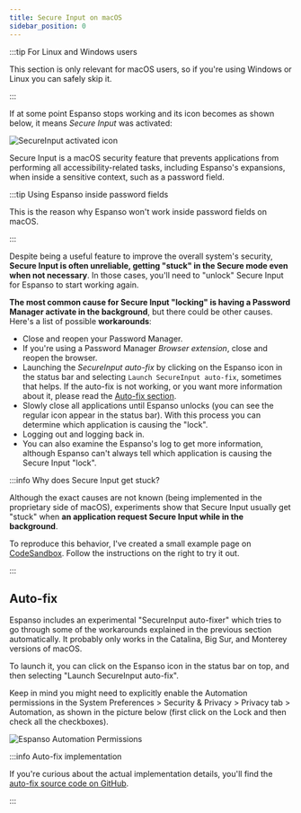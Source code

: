 ```yaml
---
title: Secure Input on macOS
sidebar_position: 0
---
```


:::tip For Linux and Windows users

This section is only relevant for macOS users, so if you're using
Windows or Linux you can safely skip it.

:::

If at some point Espanso stops working and its icon becomes as shown below, it means _Secure Input_
was activated:

![SecureInput activated icon](/img/docs/secureinput.png)

Secure Input is a macOS security feature that prevents applications from
performing all accessibility-related tasks, including Espanso's expansions,
when inside a sensitive context, such as a password field.

:::tip Using Espanso inside password fields

This is the reason why Espanso won't work inside password fields on macOS.

:::

Despite being a useful feature to improve the overall system's security,
**Secure Input is often unreliable, getting "stuck" in the Secure mode even
when not necessary**.
In those cases, you'll need to "unlock" Secure Input for Espanso to start working again.

**The most common cause for Secure Input "locking" is having a Password Manager
activate in the background**, but there could be other causes.
Here's a list of possible **workarounds**:

* Close and reopen your Password Manager.
* If you're using a Password Manager _Browser extension_, close and reopen the browser.
* Launching the _SecureInput auto-fix_ by clicking on the Espanso icon in the status bar and selecting
`Launch SecureInput auto-fix`, sometimes that helps. If the auto-fix is not working, or you
want more information about it, please read the [Auto-fix section](#auto-fix).
* Slowly close all applications until Espanso unlocks (you can see the regular icon appear
in the status bar). With this process you can determine which application is causing the "lock".
* Logging out and logging back in.
* You can also examine the Espanso's log to get more information, although Espanso can't 
always tell which application is causing the Secure Input "lock".


:::info Why does Secure Input get stuck?

Although the exact causes are not known (being implemented in the proprietary side of macOS),
experiments show that Secure Input usually get "stuck" when **an application request
Secure Input while in the background**.

To reproduce this behavior, I've created a small example page on [CodeSandbox](https://codesandbox.io/s/macos-secure-input-stuck-demo-5jpg2). Follow the instructions on the right to try it out.

:::

## Auto-fix

Espanso includes an experimental "SecureInput auto-fixer" which tries to go through some of the workarounds explained in the previous section automatically. It probably only works in the Catalina, Big Sur, and Monterey versions of macOS.

To launch it, you can click on the Espanso icon in the status bar on top, and then
selecting "Launch SecureInput auto-fix".

Keep in mind you might need to explicitly enable the Automation permissions
in the System Preferences > Security & Privacy > Privacy tab > Automation, as shown
in the picture below (first click on the Lock and then check all the checkboxes).

![Espanso Automation Permissions](/img/docs/autofix.png)

:::info Auto-fix implementation

If you're curious about the actual implementation details, you'll find the [auto-fix 
source code on GitHub](https://github.com/espanso/espanso/blob/master/espanso/src/cli/workaround/secure_input.rs).

:::